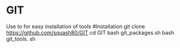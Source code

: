 # GIT
Use to for easy installation of tools
#Installation
git clone https://github.com/squash80/GIT
cd GIT 
bash git_packages.sh
bash git_tools. sh
